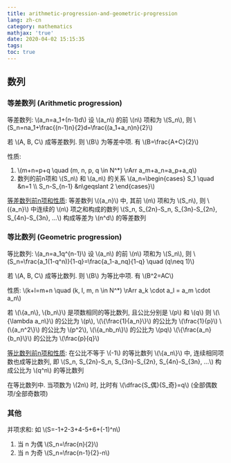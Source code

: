 ```yaml
---
title: arithmetic-progression-and-geometric-progression
lang: zh-cn
category: mathematics
mathjax: 'true'
date: 2020-04-02 15:15:35
tags:
toc: true
---
```


## 数列

### 等差数列 (Arithmetic progression)

等差数列: \\(a_n=a_1+(n-1)d\\)
设 \\(a_n\\) 的前 \\(n\\) 项和为 \\(S_n\\), 则 \\(S_n=na_1+\frac{(n-1)n}{2}d=\frac{(a_1+a_n)n}{2}\\)

若 \\(A, B, C\\) 成等差数列. 则 \\(B\\) 为等差中项. 有 \\(B=\frac{A+C}{2}\\)

性质: 
1. \\(m+n=p+q \quad (m, n, p, q \in N^*) \rArr a_m+a_n=a_p+a_q\\)
2. 数列的前n项和 \\(S_n\\) 和 \\(a_n\\) 的关系
   \\(a_n=\begin{cases} S_1 \quad &n=1 \\\ S_n-S_{n-1} &n\geqslant 2 \end{cases}\\)

<u>等差数列前n项和性质</u>: 等差数列 \\(\{a_n\}\\) 中, 其前 \\(n\\) 项和为 \\(S_n\\), 则 \\(\{a_n\}\\) 中连续的 \\(n\\) 项之和构成的数列 \\(S_n, S_{2n}-S_n, S_{3n}-S_{2n}, S_{4n}-S_{3n}, ...\\) 构成等差为 \\(n^d\\) 的等差数列

### 等比数列 (Geometric progression)

等比数列: \\(a_n=a_1q^{n-1}\\)
设 \\(a_n\\) 的前 \\(n\\) 项和为 \\(S_n\\), 则 \\(S_n=\frac{a_1(1-q^n)}{1-q}=\frac{a_1-a_nq}{1-q} \quad (q\neq 1)\\)

若 \\(A, B, C\\) 成等比数列. 则 \\(B\\) 为等比中项. 有 \\(B^2=AC\\)

性质:
\\(k+l=m+n \quad (k, l, m, n \in N^*) \rArr a_k \cdot a_l = a_m \cdot a_n\\)

若 \\(\\{a_n\\}, \\{b_n\\}\\) 是项数相同的等比数列, 且公比分别是 \\(p\\) 和 \\(q\\)
则
\\(\\{\lambda a_n\\}\\) 的公比为 \\(p\\), \\(\\{\frac{1}{a_n}\\}\\) 的公比为 \\(\frac{1}{p}\\)
\\(\\{a_n^2\\}\\) 的公比为 \\(p^2\\), \\(\\{a_nb_n\\}\\) 的公比为 \\(pq\\)
\\(\\{\frac{a_n}{b_n}\\}\\) 的公比为 \\(\frac{p}{q}\\)

<u>等比数列前n项和性质</u>: 在公比不等于 \\(-1\\) 的等比数列 \\(\\{a_n\\}\\) 中, 连续相同项数也成等比数列, 即 \\(S_n, S_{2n}-S_n, S_{3n}-S_{2n}, S_{4n}-S_{3n}, ...\\) 构成公比为 \\(q^n\\) 的等比数列

在等比数列中. 当项数为 \\(2n\\) 时, 比时有 \\(\dfrac{S_偶}{S_奇}=q\\) (全部偶数项/全部奇数项)

### 其他

并项求和: 如 \\(S=-1+2-3+4-5+6+(-1)^n\\)
1. 当 n 为偶 \\(S_n=\frac{n}{2}\\)
2. 当 n 为奇 \\(S_n=\frac{n-1}{2}-n\\)
